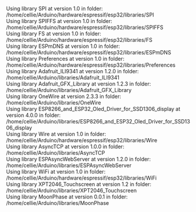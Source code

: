 Using library SPI at version 1.0 in folder: /home/cellie/Arduino/hardware/espressif/esp32/libraries/SPI
<br>
Using library SPIFFS at version 1.0 in folder: /home/cellie/Arduino/hardware/espressif/esp32/libraries/SPIFFS 
<br>
Using library FS at version 1.0 in folder: /home/cellie/Arduino/hardware/espressif/esp32/libraries/FS 
<br>
Using library ESPmDNS at version 1.0 in folder: /home/cellie/Arduino/hardware/espressif/esp32/libraries/ESPmDNS 
<br>
Using library Preferences at version 1.0 in folder: /home/cellie/Arduino/hardware/espressif/esp32/libraries/Preferences 
<br>
Using library Adafruit_ILI9341 at version 1.2.0 in folder: /home/cellie/Arduino/libraries/Adafruit_ILI9341 
<br>
Using library Adafruit_GFX_Library at version 1.2.3 in folder: /home/cellie/Arduino/libraries/Adafruit_GFX_Library 
<br>
Using library OneWire at version 2.3.3 in folder: /home/cellie/Arduino/libraries/OneWire 
<br>
Using library ESP8266_and_ESP32_Oled_Driver_for_SSD1306_display at version 4.0.0 in folder: /home/cellie/Arduino/libraries/ESP8266_and_ESP32_Oled_Driver_for_SSD1306_display 
<br>
Using library Wire at version 1.0 in folder: /home/cellie/Arduino/hardware/espressif/esp32/libraries/Wire 
<br>
Using library AsyncTCP at version 1.0.0 in folder: /home/cellie/Arduino/libraries/AsyncTCP 
<br>
Using library ESPAsyncWebServer at version 1.2.0 in folder: /home/cellie/Arduino/libraries/ESPAsyncWebServer 
<br>
Using library WiFi at version 1.0 in folder: /home/cellie/Arduino/hardware/espressif/esp32/libraries/WiFi 
<br>
Using library XPT2046_Touchscreen at version 1.2 in folder: /home/cellie/Arduino/libraries/XPT2046_Touchscreen 
<br>
Using library MoonPhase at version 0.0.1 in folder: /home/cellie/Arduino/libraries/MoonPhase 
